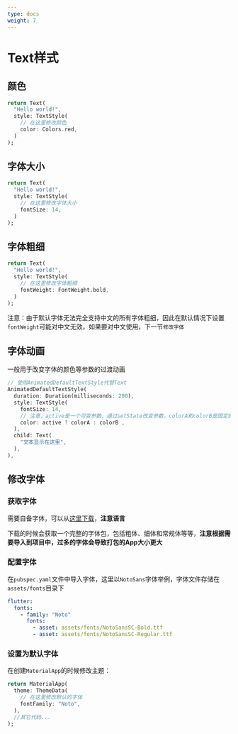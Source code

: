 ```yaml
---
type: docs
weight: 7
---
```


# Text样式

## 颜色

```dart
return Text(
  "Hello world!",
  style: TextStyle(
    // 在这里修改颜色
    color: Colors.red,
  )
);
```

## 字体大小

```dart
return Text(
  "Hello world!",
  style: TextStyle(
    // 在这里修改字体大小
    fontSize: 14,
  )
);
```

## 字体粗细

```dart
return Text(
  "Hello world!",
  style: TextStyle(
    // 在这里修改字体粗细
    fontWeight: FontWeight.bold,
  )
);
```

注意：由于默认字体无法完全支持中文的所有字体粗细，因此在默认情况下设置`fontWeight`可能对中文无效，如果要对中文使用，下一节`修改字体`

## 字体动画

一般用于改变字体的颜色等参数的过渡动画

```dart
// 使用AnimatedDefaultTextStyle代替Text
AnimatedDefaultTextStyle(
  duration: Duration(milliseconds: 200),
  style: TextStyle(
    fontSize: 14,
    // 注意，active是一个可变参数，通过setState改变参数，colorA和colorB是固定的颜色参数
    color: active ? colorA : colorB ,
  ),
  child: Text(
    "文本显示在这里",
  ),
),
```

## 修改字体

### 获取字体

需要自备字体，可以从[这里下载](https://fonts.google.com/)，**注意语言**

下载的时候会获取一个完整的字体包，包括粗体、细体和常规体等等，**注意根据需要导入到项目中，过多的字体会导致打包的App大小更大**

### 配置字体

在`pubspec.yaml`文件中导入字体，这里以`NotoSans`字体举例，字体文件存储在`assets/fonts`目录下

```yaml
flutter:
  fonts:
    - family: "Noto"
      fonts:
        - asset: assets/fonts/NotoSansSC-Bold.ttf
        - asset: assets/fonts/NotoSansSC-Regular.ttf
```

### 设置为默认字体

在创建`MaterialApp`的时候修改主题：

```dart
return MaterialApp(
  theme: ThemeData(
    // 在这里修改默认的字体
    fontFamily: "Noto",
  ),
  //其它代码...
);
```